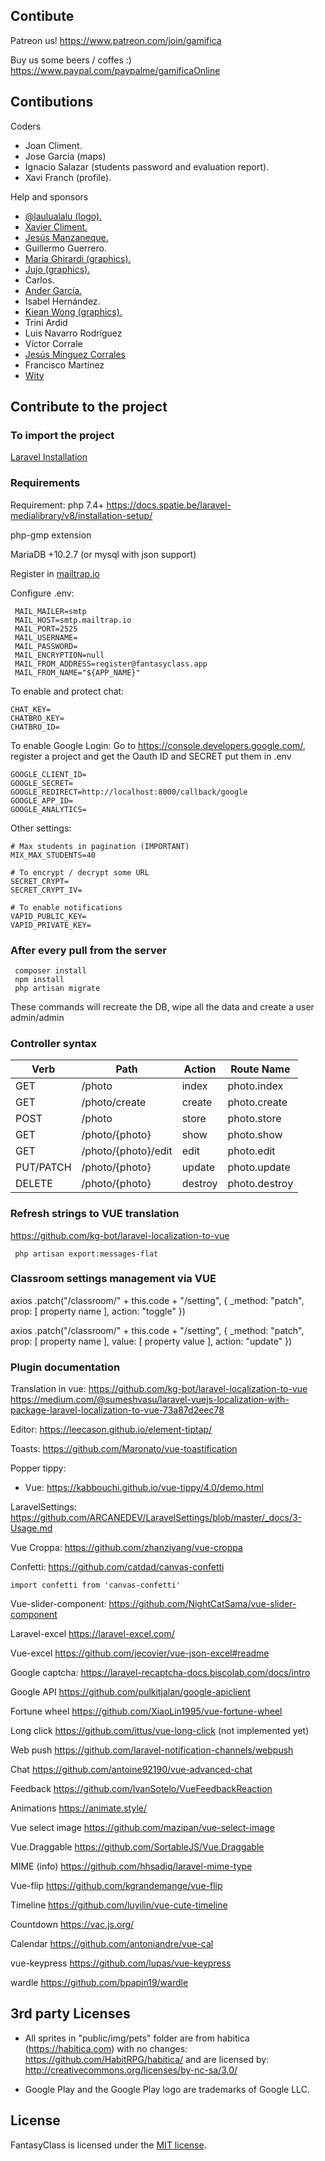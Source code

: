## Contibute

Patreon us!
https://www.patreon.com/join/gamifica

Buy us some beers / coffes :)
https://www.paypal.com/paypalme/gamificaOnline


## Contibutions

Coders
- Joan Climent.
- Jose García (maps)
- Ignacio Salazar (students password and evaluation report). 
- Xavi Franch (profile).

Help and sponsors
- [@laulualalu (logo).](https://instagram.com/laulualalu) 
- [Xavier Climent.](https://twitter.com/xavier_climent) 
- [Jesús Manzaneque.](https://twitter.com/manzanequejesus) 
- Guillermo Guerrero. 
- [Maria Ghirardi (graphics).](http://leideedimari.com/)  
- [Jujo (graphics).](https://twitter.com/soyjujo_juanjo) 
- Carlos.
- [Ander García.](https://aprendecoreano.com/) 
- Isabel Hernández.
- [Kiean Wong (graphics).](https://www.instagram.com/kieanwong.art/)  
- Trini Ardid
- Luis Navarro Rodríguez
- Víctor Corrale
- [Jesús Mínguez Corrales](https://www.instagram.com/teacher_sarraceno/) 
- Francisco Martínez
- [Wity](https://www.facebook.com/oscarflofer) 

## Contribute to the project
### To import the project

[Laravel Installation](https://laravel.com/docs/7.x/installation)

### Requirements

Requirement: php 7.4+
https://docs.spatie.be/laravel-medialibrary/v8/installation-setup/

php-gmp extension

MariaDB +10.2.7 (or mysql with json support)

Register in [mailtrap.io](https://mailtrap.io)

Configure .env:
``` 
 MAIL_MAILER=smtp
 MAIL_HOST=smtp.mailtrap.io
 MAIL_PORT=2525
 MAIL_USERNAME=
 MAIL_PASSWORD=
 MAIL_ENCRYPTION=null
 MAIL_FROM_ADDRESS=register@fantasyclass.app
 MAIL_FROM_NAME="${APP_NAME}"
```

To enable and protect chat:
```
CHAT_KEY=
CHATBRO_KEY=
CHATBRO_ID=
```

To enable Google Login:
Go to https://console.developers.google.com/, register a project and get the Oauth ID and SECRET put them in .env

```
GOOGLE_CLIENT_ID=
GOOGLE_SECRET=
GOOGLE_REDIRECT=http://localhost:8000/callback/google
GOOGLE_APP_ID=
GOOGLE_ANALYTICS=
```

Other settings:

```
# Max students in pagination (IMPORTANT)
MIX_MAX_STUDENTS=40

# To encrypt / decrypt some URL
SECRET_CRYPT=
SECRET_CRYPT_IV=

# To enable notifications
VAPID_PUBLIC_KEY=
VAPID_PRIVATE_KEY=
```

### After every pull from the server
```
 composer install
 npm install
 php artisan migrate
```
These commands will recreate the DB, wipe all the data and create a user admin/admin

### Controller syntax

| Verb      | Path                | Action  | Route Name    |
|-----------|---------------------|---------|---------------|
| GET       | /photo              | index   | photo.index   |
| GET       | /photo/create       | create  | photo.create  |
| POST      | /photo              | store   | photo.store   |
| GET       | /photo/{photo}      | show    | photo.show    |
| GET       | /photo/{photo}/edit | edit    | photo.edit    |
| PUT/PATCH | /photo/{photo}      | update  | photo.update  |
| DELETE    | /photo/{photo}      | destroy | photo.destroy |

### Refresh strings to VUE translation

https://github.com/kg-bot/laravel-localization-to-vue

```
 php artisan export:messages-flat
```

### Classroom settings management via VUE

 axios
    .patch("/classroom/" + this.code + "/setting", {
        _method: "patch",
        prop: [ property name ],
        action: "toggle"
    })

axios
    .patch("/classroom/" + this.code + "/setting", {
        _method: "patch",
        prop: [ property name ],
        value: [ property value ],
        action: "update"
    })

### Plugin documentation

Translation in vue:
https://github.com/kg-bot/laravel-localization-to-vue
https://medium.com/@sumeshvasu/laravel-vuejs-localization-with-package-laravel-localization-to-vue-73a87d2eec78

Editor:
https://leecason.github.io/element-tiptap/

Toasts:
https://github.com/Maronato/vue-toastification

Popper tippy:
 - Vue: https://kabbouchi.github.io/vue-tippy/4.0/demo.html

LaravelSettings:
https://github.com/ARCANEDEV/LaravelSettings/blob/master/_docs/3-Usage.md

Vue Croppa:
https://github.com/zhanziyang/vue-croppa

Confetti:
https://github.com/catdad/canvas-confetti

```
import confetti from 'canvas-confetti'
```

Vue-slider-component:
https://github.com/NightCatSama/vue-slider-component

Laravel-excel
https://laravel-excel.com/

Vue-excel
https://github.com/jecovier/vue-json-excel#readme

Google captcha:
https://laravel-recaptcha-docs.biscolab.com/docs/intro

Google API
https://github.com/pulkitjalan/google-apiclient

Fortune wheel
https://github.com/XiaoLin1995/vue-fortune-wheel

Long click
https://github.com/ittus/vue-long-click (not implemented yet)

Web push
https://github.com/laravel-notification-channels/webpush

Chat
https://github.com/antoine92190/vue-advanced-chat

Feedback
https://github.com/IvanSotelo/VueFeedbackReaction

Animations
https://animate.style/

Vue select image
https://github.com/mazipan/vue-select-image

Vue.Draggable
https://github.com/SortableJS/Vue.Draggable

MIME (info)
https://github.com/hhsadiq/laravel-mime-type

Vue-flip
https://github.com/kgrandemange/vue-flip

Timeline
https://github.com/luyilin/vue-cute-timeline

Countdown
https://vac.js.org/

Calendar
https://github.com/antoniandre/vue-cal

vue-keypress
https://github.com/lupas/vue-keypress

wardle
https://github.com/bpapin19/wardle

## 3rd party Licenses

- All sprites in "public/img/pets" folder are from habitica (https://habitica.com) with no changes:
https://github.com/HabitRPG/habitica/ and are licensed by: http://creativecommons.org/licenses/by-nc-sa/3.0/

- Google Play and the Google Play logo are trademarks of Google LLC.

## License

FantasyClass is licensed under the [MIT license](https://opensource.org/licenses/MIT).
